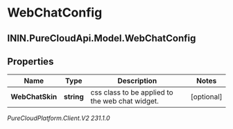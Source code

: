 # WebChatConfig

## ININ.PureCloudApi.Model.WebChatConfig

## Properties

|Name | Type | Description | Notes|
|------------ | ------------- | ------------- | -------------|
| **WebChatSkin** | **string** | css class to be applied to the web chat widget. | [optional] |



_PureCloudPlatform.Client.V2 231.1.0_
